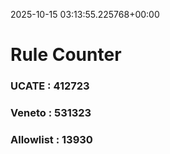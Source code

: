 2025-10-15 03:13:55.225768+00:00
# Rule Counter 
 ### UCATE : 412723

 ### Veneto : 531323

 ### Allowlist : 13930